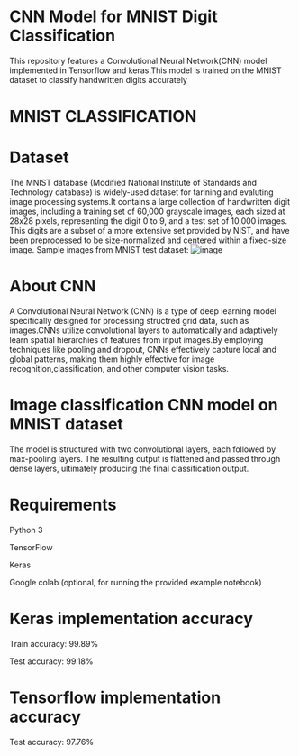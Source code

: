 # CNN Model for MNIST Digit Classification
This repository features a Convolutional Neural Network(CNN) model implemented in Tensorflow and keras.This model is trained on the MNIST dataset to classify handwritten digits accurately

# MNIST CLASSIFICATION
# Dataset
The MNIST database (Modified National Institute of Standards and Technology database) is widely-used dataset for tarining and evaluting image processing systems.It contains a large collection of handwritten digit images, including a training set of 60,000 grayscale images, each sized at 28x28 pixels, representing the digit 0 to 9, and a test set of 10,000 images. This digits are a subset of a more extensive set provided by NIST, and have been preprocessed to be size-normalized and centered within a fixed-size image.
Sample images from MNIST test dataset:
![image](https://github.com/user-attachments/assets/7aec13bb-046e-446b-a235-7c4a631afdef)

# About CNN
A Convolutional Neural Network (CNN) is a type of deep learning model specifically designed for processing structred grid data, such as images.CNNs utilize convolutional layers to automatically and adaptively learn spatial hierarchies of features from input images.By employing techniques like pooling and dropout, CNNs effectively capture local and global patterns, making them highly effective for image recognition,classification, and other computer vision tasks.
# Image classification CNN model on MNIST dataset
The model is structured with two convolutional layers, each followed by max-pooling layers. The resulting output is flattened and passed through dense layers, ultimately producing the final classification output.
# Requirements
Python 3

TensorFlow

Keras

Google colab (optional, for running the provided example notebook)

# Keras implementation accuracy
Train accuracy: 99.89%

Test accuracy: 99.18%
# Tensorflow implementation accuracy

Test accuracy: 97.76%
